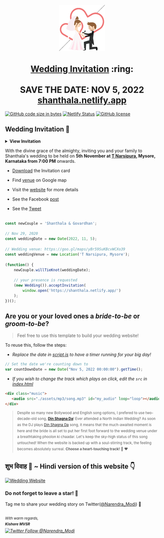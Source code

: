 
<p align="center"><a href="https://shanthala.netlify.app/"><img src="./assets/wedding.gif" width="150px" height="150px"/></a></p>
<h1 align="center"><a href="https://shanthala.netlify.app/">Wedding Invitation</a> :ring: <br> <br> SAVE THE DATE: NOV 5, 2022 <br> <a href="https://shanthala.netlify.app/">shanthala.netlify.app</a></h1>

[![GitHub code size in bytes](https://img.shields.io/github/languages/code-size/mvkishoresr/shanthala?logo=github)](https://shanthala.netlify.app/) [![Netlify Status](https://api.netlify.com/api/v1/badges/e945f101-f434-45e6-8c33-df855c6b2082/deploy-status)](https://app.netlify.com/sites/shanthala/deploys) [![GitHub license](https://img.shields.io/github/license/mvkishoresr/shanthala?logo=github)](https://github.com/mvkishoresr/shanthala)

## Wedding Invitation :ring:

<details>
  <summary><strong>View Invitation</strong></summary>
  <a href="https://shanthala.netlify.app/"><img src="./assets/img/shanthala.jpeg" /></a>
</details>

With the divine grace of the almighty,
inviting you and your family to Shanthala's wedding to be held on **5th November at [T Narsipura](https://goo.gl/maps/yBr59SuKBcvWCXo39), Mysore, Karnataka from 7:00 PM** onwards.

- [Download](https://github.com/mvkishoresr/shanthala/raw/main/assets/pdf/Shanthala%20%26%20Govardhan.pdf) the Invitation card

- Find [venue](https://goo.gl/maps/yBr59SuKBcvWCXo39) on Google map

- Visit the [website](https://shanthala.netlify.app/) for more details

- See the Facebook [post](https://www.facebook.com/shanthala.swamy.3)

- See the [Tweet](https://twitter.com/narendramodi)

```js

const newCouple = 'Shanthala & Govardhan';

// Nov 29, 2020
const weddingDate = new Date(2022, 11, 5);

// Wedding venue: https://goo.gl/maps/yBr59SuKBcvWCXo39
const weddingVenue = new Location('T Narsipura, Mysore');

(function() {
    newCouple.willTieKnot(weddingDate);

    // your presence is requested
    (new Wedding()).acceptInvitation(
        window.open('https://shanthala.netlify.app/')
    );
})();


```

## Are you or your loved ones a *bride-to-be* or *groom-to-be*? 
> Feel free to use this template to build your wedding website!

To reuse this, follow the steps:

- *Replace the date in [script.js](https://github.com/mvkishoresr/shanthala/blob/master/js/script.js#L29) to have a timer running for your big day!*

```js
// Set the date we're counting down to
var countDownDate = new Date("Nov 5, 2022 00:00:00").getTime();
```

- *If you wish to change the track which plays on click, edit the `src` in [index.html](https://github.com/mvkishoresr/shanthala/blob/760c4aa437115fc365f5cb86a4b428b0e292b5ba/index.html#L69)*

```html
<div class="music">
   <audio src="./assets/mp3/song.mp3" id="my_audio" loop="loop"></audio> 
</div>
```

> <sup>Despite so many new Bollywood and English song options, I prefered to use two-decade-old song, **[Din Shagna Da](https://youtu.be/X0MDALpV29s)**! Ever attended a North Indian Wedding? As soon as the DJ plays [Din Shagna Da](https://youtu.be/Mj4eK5YViCs) song, it means that the much-awaited moment is here and the bride is all set to put her first foot forward to the wedding venue under a breathtaking phoolon ki chaadar. Let's keep the sky-high status of this song untouched! When the website is backed up with a soul-stirring track, the feeling becomes absolutely surreal. **Choose a heart-touching track!** :musical_note: :heart: </sup>

## शुभ विवाह 🎉  ~ Hindi version of this website 👇

[![Wedding Website](https://github-readme-stats.vercel.app/api/pin/?username=mvkishoresr&repo=shanthala)](https://github.com/mvkishoresr/shanthala/)

### Do not forget to leave a star! :hugs:

Tag me to share your wedding story on Twitter([@Narendra_Modi](https://twitter.com/narendramodi)) :yellow_heart:

<br><sup><i>With warm regards,<br>
**Kishore MVSR**<i></sup><br>
[![Twitter Follow @Narendra_Modi](https://img.shields.io/twitter/follow/narendramodi?style=social)](https://twitter.com/narendramodi)

